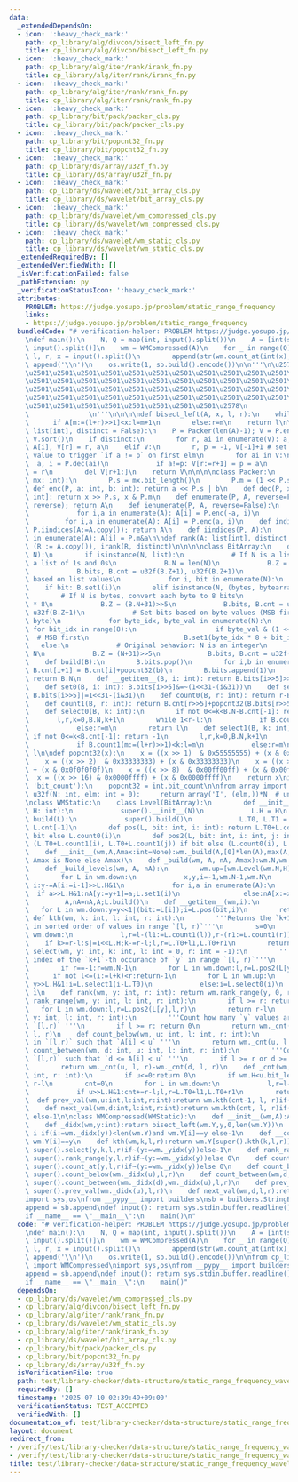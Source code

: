 ```yaml
---
data:
  _extendedDependsOn:
  - icon: ':heavy_check_mark:'
    path: cp_library/alg/divcon/bisect_left_fn.py
    title: cp_library/alg/divcon/bisect_left_fn.py
  - icon: ':heavy_check_mark:'
    path: cp_library/alg/iter/rank/irank_fn.py
    title: cp_library/alg/iter/rank/irank_fn.py
  - icon: ':heavy_check_mark:'
    path: cp_library/alg/iter/rank/rank_fn.py
    title: cp_library/alg/iter/rank/rank_fn.py
  - icon: ':heavy_check_mark:'
    path: cp_library/bit/pack/packer_cls.py
    title: cp_library/bit/pack/packer_cls.py
  - icon: ':heavy_check_mark:'
    path: cp_library/bit/popcnt32_fn.py
    title: cp_library/bit/popcnt32_fn.py
  - icon: ':heavy_check_mark:'
    path: cp_library/ds/array/u32f_fn.py
    title: cp_library/ds/array/u32f_fn.py
  - icon: ':heavy_check_mark:'
    path: cp_library/ds/wavelet/bit_array_cls.py
    title: cp_library/ds/wavelet/bit_array_cls.py
  - icon: ':heavy_check_mark:'
    path: cp_library/ds/wavelet/wm_compressed_cls.py
    title: cp_library/ds/wavelet/wm_compressed_cls.py
  - icon: ':heavy_check_mark:'
    path: cp_library/ds/wavelet/wm_static_cls.py
    title: cp_library/ds/wavelet/wm_static_cls.py
  _extendedRequiredBy: []
  _extendedVerifiedWith: []
  _isVerificationFailed: false
  _pathExtension: py
  _verificationStatusIcon: ':heavy_check_mark:'
  attributes:
    PROBLEM: https://judge.yosupo.jp/problem/static_range_frequency
    links:
    - https://judge.yosupo.jp/problem/static_range_frequency
  bundledCode: "# verification-helper: PROBLEM https://judge.yosupo.jp/problem/static_range_frequency\n\
    \ndef main():\n    N, Q = map(int, input().split())\n    A = [int(s) for s in\
    \ input().split()]\n    wm = WMCompressed(A)\n    for _ in range(Q):\n       \
    \ l, r, x = input().split()\n        append(str(wm.count_at(int(x), int(l), int(r))));\
    \ append('\\n')\n    os.write(1, sb.build().encode())\n\n'''\n\u257A\u2501\u2501\
    \u2501\u2501\u2501\u2501\u2501\u2501\u2501\u2501\u2501\u2501\u2501\u2501\u2501\
    \u2501\u2501\u2501\u2501\u2501\u2501\u2501\u2501\u2501\u2501\u2501\u2501\u2501\
    \u2501\u2501\u2501\u2501\u2501\u2501\u2501\u2501\u2501\u2501\u2501\u2501\u2501\
    \u2501\u2501\u2501\u2501\u2501\u2501\u2501\u2501\u2501\u2501\u2501\u2501\u2501\
    \u2501\u2501\u2501\u2501\u2501\u2501\u2501\u2501\u2578\n             https://kobejean.github.io/cp-library\
    \               \n'''\n\n\n\ndef bisect_left(A, x, l, r):\n    while l<r:\n  \
    \      if A[m:=(l+r)>>1]<x:l=m+1\n        else:r=m\n    return l\n\n\n\ndef irank(A:\
    \ list[int], distinct = False):\n    P = Packer(len(A)-1); V = P.enumerate(A);\
    \ V.sort()\n    if distinct:\n        for r, ai in enumerate(V): a, i = P.dec(ai);\
    \ A[i], V[r] = r, a\n    elif V:\n        r, p = -1, V[-1]+1 # set p to unique\
    \ value to trigger `if a != p` on first elm\n        for ai in V:\n          \
    \  a, i = P.dec(ai)\n            if a!=p: V[r:=r+1] = p = a\n            A[i]\
    \ = r\n        del V[r+1:]\n    return V\n\n\n\nclass Packer:\n    def __init__(P,\
    \ mx: int):\n        P.s = mx.bit_length()\n        P.m = (1 << P.s) - 1\n   \
    \ def enc(P, a: int, b: int): return a << P.s | b\n    def dec(P, x: int) -> tuple[int,\
    \ int]: return x >> P.s, x & P.m\n    def enumerate(P, A, reverse=False): P.ienumerate(A:=A.copy(),\
    \ reverse); return A\n    def ienumerate(P, A, reverse=False):\n        if reverse:\n\
    \            for i,a in enumerate(A): A[i] = P.enc(-a, i)\n        else:\n   \
    \         for i,a in enumerate(A): A[i] = P.enc(a, i)\n    def indices(P, A: list[int]):\
    \ P.iindices(A:=A.copy()); return A\n    def iindices(P, A):\n        for i,a\
    \ in enumerate(A): A[i] = P.m&a\n\ndef rank(A: list[int], distinct = False): return\
    \ (R := A.copy()), irank(R, distinct)\n\n\n\nclass BitArray:\n    def __init__(B,\
    \ N):\n        if isinstance(N, list):\n            # If N is a list, assume it's\
    \ a list of 1s and 0s\n            B.N = len(N)\n            B.Z = (B.N+31)>>5\n\
    \            B.bits, B.cnt = u32f(B.Z+1), u32f(B.Z+1)\n            # Set bits\
    \ based on list values\n            for i, bit in enumerate(N):\n            \
    \    if bit: B.set1(i)\n        elif isinstance(N, (bytes, bytearray)):\n    \
    \        # If N is bytes, convert each byte to 8 bits\n            B.N = len(N)\
    \ * 8\n            B.Z = (B.N+31)>>5\n            B.bits, B.cnt = u32f(B.Z+1),\
    \ u32f(B.Z+1)\n            # Set bits based on byte values (MSB first for each\
    \ byte)\n            for byte_idx, byte_val in enumerate(N):\n               \
    \ for bit_idx in range(8):\n                    if byte_val & (1 << (7 - bit_idx)):\
    \  # MSB first\n                        B.set1(byte_idx * 8 + bit_idx)\n     \
    \   else:\n            # Original behavior: N is an integer\n            B.N =\
    \ N\n            B.Z = (N+31)>>5\n            B.bits, B.cnt = u32f(B.Z+1), u32f(B.Z+1)\n\
    \    def build(B):\n        B.bits.pop()\n        for i,b in enumerate(B.bits):\
    \ B.cnt[i+1] = B.cnt[i]+popcnt32(b)\n        B.bits.append(1)\n    def __len__(B):\
    \ return B.N\n    def __getitem__(B, i: int): return B.bits[i>>5]>>(31-(i&31))&1\n\
    \    def set0(B, i: int): B.bits[i>>5]&=~(1<<31-(i&31))\n    def set1(B, i: int):\
    \ B.bits[i>>5]|=1<<31-(i&31)\n    def count0(B, r: int): return r-B.count1(r)\n\
    \    def count1(B, r: int): return B.cnt[r>>5]+popcnt32(B.bits[r>>5]>>32-(r&31))\n\
    \    def select0(B, k: int):\n        if not 0<=k<B.N-B.cnt[-1]: return -1\n \
    \       l,r,k=0,B.N,k+1\n        while 1<r-l:\n            if B.count0(m:=(l+r)>>1)<k:l=m\n\
    \            else:r=m\n        return l\n    def select1(B, k: int):\n       \
    \ if not 0<=k<B.cnt[-1]: return -1\n        l,r,k=0,B.N,k+1\n        while 1<r-l:\n\
    \            if B.count1(m:=(l+r)>>1)<k:l=m\n            else:r=m\n        return\
    \ l\n\ndef popcnt32(x):\n    x = ((x >> 1)  & 0x55555555) + (x & 0x55555555)\n\
    \    x = ((x >> 2)  & 0x33333333) + (x & 0x33333333)\n    x = ((x >> 4)  & 0x0f0f0f0f)\
    \ + (x & 0x0f0f0f0f)\n    x = ((x >> 8)  & 0x00ff00ff) + (x & 0x00ff00ff)\n  \
    \  x = ((x >> 16) & 0x0000ffff) + (x & 0x0000ffff)\n    return x\nif hasattr(int,\
    \ 'bit_count'):\n    popcnt32 = int.bit_count\n\nfrom array import array\ndef\
    \ u32f(N: int, elm: int = 0):     return array('I', (elm,))*N  # unsigned int\n\
    \nclass WMStatic:\n    class Level(BitArray):\n        def __init__(L, N: int,\
    \ H: int):\n            super().__init__(N)\n            L.H = H\n        def\
    \ build(L):\n            super().build()\n            L.T0, L.T1 = L.N-L.cnt[-1],\
    \ L.cnt[-1]\n        def pos(L, bit: int, i: int): return L.T0+L.count1(i) if\
    \ bit else L.count0(i)\n        def pos2(L, bit: int, i: int, j: int): return\
    \ (L.T0+L.count1(i), L.T0+L.count1(j)) if bit else (L.count0(i), L.count0(j))\n\
    \    def __init__(wm,A,Amax:int=None):wm._build(A,[0]*len(A),max(A,default=0)if\
    \ Amax is None else Amax)\n    def _build(wm, A, nA, Amax):wm.N,wm.H=len(A),Amax.bit_length();wm._build_levels(A,nA)\n\
    \    def _build_levels(wm, A, nA):\n        wm.up=[wm.Level(wm.N,H) for H in range(wm.H)];wm.down=wm.up[::-1]\n\
    \        for L in wm.down:\n            x,y,i=-1,wm.N-1,wm.N\n            while\
    \ i:y-=A[i:=i-1]>>L.H&1\n            for i,a in enumerate(A):\n              \
    \  if a>>L.H&1:nA[y:=y+1]=a;L.set1(i)\n                else:nA[x:=x+1]=a\n   \
    \         A,nA=nA,A;L.build()\n    def __getitem__(wm,i):\n        y=0\n     \
    \   for L in wm.down:y=y<<1|(bit:=L[i]);i=L.pos(bit,i)\n        return y\n   \
    \ def kth(wm, k: int, l: int, r: int):\n        '''Returns the `k+1`-th value\
    \ in sorted order of values in range `[l, r)`'''\n        s=0\n        for L in\
    \ wm.down:\n            l,r=l-(l1:=L.count1(l)),r-(r1:=L.count1(r))\n        \
    \    if k>=r-l:s|=1<<L.H;k-=r-l;l,r=L.T0+l1,L.T0+r1\n        return s\n    def\
    \ select(wm, y: int, k: int, l: int = 0, r: int = -1):\n        '''Returns the\
    \ index of the `k+1`-th occurance of `y` in range `[l, r)`'''\n        if not(0<=y<1<<wm.H):return-1\n\
    \        if r==-1:r=wm.N-1\n        for L in wm.down:l,r=L.pos2(L[y],l,r)\n  \
    \      if not l<=(i:=l+k)<r:return-1\n        for L in wm.up:\n            if\
    \ y>>L.H&1:i=L.select1(i-L.T0)\n            else:i=L.select0(i)\n        return\
    \ i\n    def rank(wm, y: int, r: int): return wm.rank_range(y, 0, r)\n    def\
    \ rank_range(wm, y: int, l: int, r: int):\n        if l >= r: return 0\n     \
    \   for L in wm.down:l,r=L.pos2(L[y],l,r)\n        return r-l\n    def count_at(wm,\
    \ y: int, l: int, r: int):\n        '''Count how many `y` values are in range\
    \ `[l,r)` '''\n        if l >= r: return 0\n        return wm._cnt(y+1, l, r)-wm._cnt(y,\
    \ l, r)\n    def count_below(wm, u: int, l: int, r: int):\n        '''Count `i`'s\
    \ in `[l,r)` such that `A[i] < u` '''\n        return wm._cnt(u, l, r)\n    def\
    \ count_between(wm, d: int, u: int, l: int, r: int):\n        '''Count `i`'s in\
    \ `[l,r)` such that `d <= A[i] < u` '''\n        if l >= r or d >= u: return 0\n\
    \        return wm._cnt(u, l, r)-wm._cnt(d, l, r)\n    def _cnt(wm, u: int, l:\
    \ int, r: int):\n        if u<=0:return 0\n        if wm.H<u.bit_length():return\
    \ r-l\n        cnt=0\n        for L in wm.down:\n            l,r=l-(l1:=L.count1(l)),r-(r1:=L.count1(r))\n\
    \            if u>>L.H&1:cnt+=r-l;l,r=L.T0+l1,L.T0+r1\n        return cnt\n  \
    \  def prev_val(wm,u:int,l:int,r:int):return wm.kth(cnt-1, l, r)if(cnt:=wm._cnt(u,l,r))else-1\n\
    \    def next_val(wm,d:int,l:int,r:int):return wm.kth(cnt, l, r)if(cnt:=wm._cnt(d,l,r))<r-l\
    \ else-1\n\nclass WMCompressed(WMStatic):\n    def __init__(wm,A):A,wm.Y=rank(A);super().__init__(A,len(wm.Y)-1)\n\
    \    def _didx(wm,y:int):return bisect_left(wm.Y,y,0,len(wm.Y))\n    def _yidx(wm,y:int):return\
    \ i if(i:=wm._didx(y))<len(wm.Y)and wm.Y[i]==y else-1\n    def __contains__(wm,y:int):return(i:=wm._didx(y))<len(wm.Y)and\
    \ wm.Y[i]==y\n    def kth(wm,k,l,r):return wm.Y[super().kth(k,l,r)]\n    def select(wm,y,k,l=0,r=-1):return\
    \ super().select(y,k,l,r)if~(y:=wm._yidx(y))else-1\n    def rank_range(wm,y,l,r):return\
    \ super().rank_range(y,l,r)if~(y:=wm._yidx(y))else 0\n    def count_at(wm,y,l,r):return\
    \ super().count_at(y,l,r)if~(y:=wm._yidx(y))else 0\n    def count_below(wm,u,l,r):return\
    \ super().count_below(wm._didx(u),l,r)\n    def count_between(wm,d,u,l,r):return\
    \ super().count_between(wm._didx(d),wm._didx(u),l,r)\n    def prev_val(wm,u,l,r):return\
    \ super().prev_val(wm._didx(u),l,r)\n    def next_val(wm,d,l,r):return super().next_val(wm._didx(d),l,r)\n\
    import sys,os\nfrom __pypy__ import builders\nsb = builders.StringBuilder()\n\
    append = sb.append\ndef input(): return sys.stdin.buffer.readline().strip()\n\n\
    if __name__ == \"__main__\":\n    main()\n"
  code: "# verification-helper: PROBLEM https://judge.yosupo.jp/problem/static_range_frequency\n\
    \ndef main():\n    N, Q = map(int, input().split())\n    A = [int(s) for s in\
    \ input().split()]\n    wm = WMCompressed(A)\n    for _ in range(Q):\n       \
    \ l, r, x = input().split()\n        append(str(wm.count_at(int(x), int(l), int(r))));\
    \ append('\\n')\n    os.write(1, sb.build().encode())\n\nfrom cp_library.ds.wavelet.wm_compressed_cls\
    \ import WMCompressed\nimport sys,os\nfrom __pypy__ import builders\nsb = builders.StringBuilder()\n\
    append = sb.append\ndef input(): return sys.stdin.buffer.readline().strip()\n\n\
    if __name__ == \"__main__\":\n    main()"
  dependsOn:
  - cp_library/ds/wavelet/wm_compressed_cls.py
  - cp_library/alg/divcon/bisect_left_fn.py
  - cp_library/alg/iter/rank/rank_fn.py
  - cp_library/ds/wavelet/wm_static_cls.py
  - cp_library/alg/iter/rank/irank_fn.py
  - cp_library/ds/wavelet/bit_array_cls.py
  - cp_library/bit/pack/packer_cls.py
  - cp_library/bit/popcnt32_fn.py
  - cp_library/ds/array/u32f_fn.py
  isVerificationFile: true
  path: test/library-checker/data-structure/static_range_frequency_wavelet_matrix.test.py
  requiredBy: []
  timestamp: '2025-07-10 02:39:49+09:00'
  verificationStatus: TEST_ACCEPTED
  verifiedWith: []
documentation_of: test/library-checker/data-structure/static_range_frequency_wavelet_matrix.test.py
layout: document
redirect_from:
- /verify/test/library-checker/data-structure/static_range_frequency_wavelet_matrix.test.py
- /verify/test/library-checker/data-structure/static_range_frequency_wavelet_matrix.test.py.html
title: test/library-checker/data-structure/static_range_frequency_wavelet_matrix.test.py
---
```

